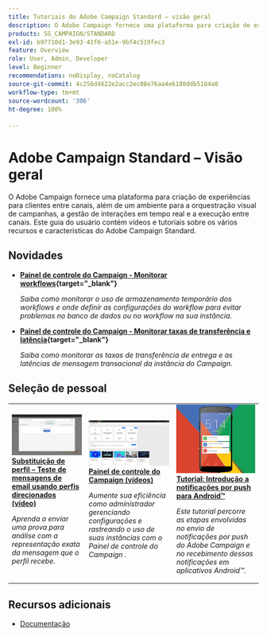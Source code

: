 ```yaml
---
title: Tutoriais do Adobe Campaign Standard — visão geral
description: O Adobe Campaign fornece uma plataforma para criação de experiências para clientes entre canais, além de um ambiente para a orquestração visual de campanhas, a gestão de interações em tempo real e a execução entre canais. Este guia do usuário contém vídeos e tutoriais sobre os vários recursos e características do Adobe Campaign Standard.
products: SG_CAMPAIGN/STANDARD
exl-id: b97710d1-3e93-41f6-a51e-9bf4c519fec3
feature: Overview
role: User, Admin, Developer
level: Beginner
recommendations: noDisplay, noCatalog
source-git-commit: 4c256d4622e2acc2ec08e76aa4e6180ddb5184a0
workflow-type: tm+mt
source-wordcount: '306'
ht-degree: 100%

---
```


# Adobe Campaign Standard – Visão geral

O Adobe Campaign fornece uma plataforma para criação de experiências para clientes entre canais, além de um ambiente para a orquestração visual de campanhas, a gestão de interações em tempo real e a execução entre canais. Este guia do usuário contém vídeos e tutoriais sobre os vários recursos e características do Adobe Campaign Standard.

## Novidades

* **[Painel de controle do Campaign - Monitorar workflows](https://experienceleague.adobe.com/docs/control-panel-learn/control-panel/performance-monitoring/monitor-workflows.html?lang=pt-BR){target=&quot;_blank&quot;}**

   *Saiba como monitorar o uso de armazenamento temporário dos workflows e onde definir as configurações do workflow para evitar problemas no banco de dados ou no workflow na sua instância.*

* **[Painel de controle do Campaign - Monitorar taxas de transferência e latência](https://experienceleague.adobe.com/docs/control-panel-learn/control-panel/performance-monitoring/monitor-throughputs-and-latency.html?lang=pt-BR){target=&quot;_blank&quot;}**

   *Saiba como monitorar as taxas de transferência de entrega e as latências de mensagem transacional da instância do Campaign.*

## Seleção de pessoal

<table>
<tr>
  <td>
    <a href="./communication-channels/email/profile-substitution.md"> 
      <img alt="Substituição de perfil – Teste de mensagens de email usando perfis direcionados (vídeo)" src="./assets/substitution_tab.png"/>
    </a>
    <div>
      <a href="./communication-channels/email/profile-substitution.md">
    <strong>Substituição de perfil – Teste de mensagens de email usando perfis direcionados (vídeo)</strong>
    </a>
    </div>
    <p>
    <em>Aprenda a enviar uma prova para análise com a representação exata da mensagem que o perfil recebe.</em>
    <p>
  </td>
   <td>
    <a href="https://experienceleague.adobe.com/docs/campaign-standard-learn/control-panel/control-panel-overview.html?lang=pt-BR">
      <img alt="Painel de controle do Campaign (vídeos)" src="./assets/control-panel.png" />
    </a>
    <div>
    <a href="https://experienceleague.adobe.com/docs/campaign-standard-learn/control-panel/control-panel-overview.html?lang=br">
    <strong>Painel de controle do Campaign (vídeos)</strong>
    </a>
    </div>
    <p>
    <em> Aumente sua eficiência como administrador gerenciando configurações e rastreando o uso de suas instâncias com o Painel de controle do Campaign .</em>
    <p>
  </td>
  <td>
    <a href="https://experienceleague.adobe.com/docs/campaign-standard-learn/getting-started-with-push-notifications-android/introduction.html?lang=br">
      <img alt="Tutorial: Introdução a notificações por push para Android" src="./assets/push-for-android.png" />
    </a>
    <div>
      <a href="https://experienceleague.adobe.com/docs/campaign-standard-learn/getting-started-with-push-notifications-android/introduction.html?lang=en">
    <strong>Tutorial: Introdução a notificações por push para Android™</strong>
    </a>
    </div>
    <p>
    <em>Este tutorial percorre as etapas envolvidas no envio de notificações por push do Adobe Campaign e no recebimento dessas notificações em aplicativos Android™. </em>
    <p>
  </td>
</tr>
</table>

## Recursos adicionais

* [Documentação](https://experienceleague.adobe.com/docs/campaign-standard/using/campaign-standard-home.html?lang=br)
